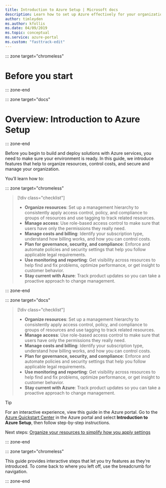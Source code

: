 ```yaml
---
title: Introduction to Azure Setup | Microsoft docs
description: Learn how to set up Azure effectively for your organization with step-by-step guidance.
author: timleyden
ms.author: kfollis
ms.date: 04/09/2019
ms.topic: conceptual
ms.service: azure-portal
ms.custom: "fasttrack-edit"
---
```

::: zone target="chromeless"

# Before you start

::: zone-end

::: zone target="docs"

# Overview: Introduction to Azure Setup

::: zone-end

Before you begin to build and deploy solutions with Azure services, you need to make sure your environment is ready. In this guide, we introduce features that help to organize resources, control costs, and secure and manage your organization.

You’ll learn how to:

::: zone target="chromeless"

> [!div class="checklist"]
> * **Organize resources**: Set up a management hierarchy to consistently apply access control, policy, and compliance to groups of resources and use tagging to track related resources.
> * **Manage access**: Use role-based access control to make sure that users have only the permissions they really need.
> * **Manage costs and billing**: Identify your subscription type, understand how billing works, and how you can control costs.
> * **Plan for governance, security, and compliance**: Enforce and automate policies and security settings that help you follow applicable legal requirements.
> * **Use monitoring and reporting**: Get visibility across resources to help find and fix problems, optimize performance, or get insight to customer behavior.
> * **Stay current with Azure**: Track product updates so you can take a proactive approach to change management.

::: zone-end

::: zone target="docs"

> [!div class="checklist"]
> * **Organize resources**: Set up a management hierarchy to consistently apply access control, policy, and compliance to groups of resources and use tagging to track related resources.
> * **Manage access**: Use role-based access control to make sure that users have only the permissions they really need.
> * **Manage costs and billing**: Identify your subscription type, understand how billing works, and how you can control costs.
> * **Plan for governance, security, and compliance**: Enforce and automate policies and security settings that help you follow applicable legal requirements.
> * **Use monitoring and reporting**: Get visibility across resources to help find and fix problems, optimize performance, or get insight to customer behavior.
> * **Stay current with Azure**: Track product updates so you can take a proactive approach to change management.


> [!TIP]
> For an interactive experience, view this guide in the Azure portal. Go to the [Azure Quickstart Center](https://ms.portal.azure.com/?feature.quickstart=true#blade/Microsoft_Azure_Resources/QuickstartCenterBlade) in the Azure portal and select **Introduction to Azure Setup**, then follow step-by-step instructions.
>
>

Next steps: [Organize your resources to simplify how you apply settings](./organize-resources.md)

::: zone-end

::: zone target="chromeless"

This guide provides interactive steps that let you try features as they’re introduced. To come back to where you left off, use the breadcrumb for navigation.

::: zone-end
